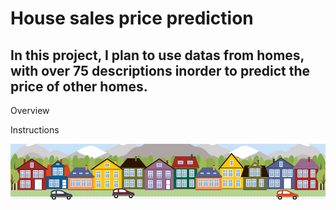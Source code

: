 # House sales price prediction

## In this project, I plan to use datas from homes, with over 75 descriptions inorder to predict the price of other homes.

Overview

Instructions


![Alt text](image.png) 